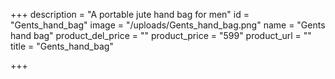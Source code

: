 +++
description = "A portable jute hand bag for men"
id = "Gents_hand_bag"
image = "/uploads/Gents_hand_bag.png"
name = "Gents hand bag"
product_del_price = ""
product_price = "599"
product_url = ""
title = "Gents_hand_bag"

+++
